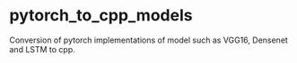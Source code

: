 # pytorch_to_cpp_models
Conversion of  pytorch implementations of model such as VGG16, Densenet and LSTM to cpp.
